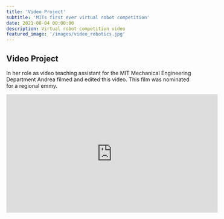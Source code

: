 ```yaml
---
title: 'Video Project'
subtitle: 'MITs first ever virtual robot competition'
date: 2021-08-04 00:00:00
description: Virtual robot competition video
featured_image: '/images/video_robotics.jpg'
---
```


## Video Project 

In her role as video teaching assistant for the MIT Mechanical Engineering Department Andrea filmed and edited this video. This film was nominated for a regional emmy.

<iframe width="560" height="315" src="https://www.youtube.com/embed/4ZfyWPNd9N4?si=Pcm8jNRIznda0f-A" title="YouTube video player" frameborder="0" allow="accelerometer; autoplay; clipboard-write; encrypted-media; gyroscope; picture-in-picture; web-share" allowfullscreen></iframe>
